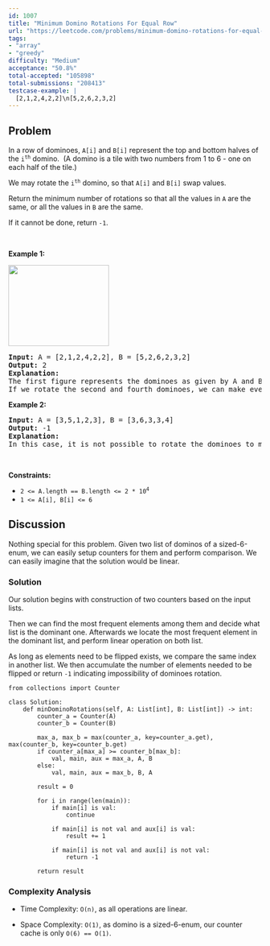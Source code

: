 ```yaml
---
id: 1007
title: "Minimum Domino Rotations For Equal Row"
url: "https://leetcode.com/problems/minimum-domino-rotations-for-equal-row/description/"
tags:
- "array"
- "greedy"
difficulty: "Medium"
acceptance: "50.8%"
total-accepted: "105898"
total-submissions: "208413"
testcase-example: |
  [2,1,2,4,2,2]\n[5,2,6,2,3,2]
---
```


## Problem

<p>In a row of dominoes, <code>A[i]</code> and <code>B[i]</code> represent the top and bottom halves of the <code>i<sup>th</sup></code> domino.&nbsp; (A domino is a tile with two numbers from 1 to 6 - one on each half of the tile.)</p>

<p>We may rotate the <code>i<sup>th</sup></code> domino, so that <code>A[i]</code> and <code>B[i]</code> swap values.</p>

<p>Return the minimum number of rotations so that all the values in <code>A</code> are the same, or all the values in <code>B</code>&nbsp;are the same.</p>

<p>If it cannot be done, return <code>-1</code>.</p>

<p>&nbsp;</p>
<p><strong>Example 1:</strong></p>
<img alt="" src="https://assets.leetcode.com/uploads/2019/03/08/domino.png" style="height: 161px; width: 200px;" />
<pre>
<strong>Input:</strong> A = [2,1,2,4,2,2], B = [5,2,6,2,3,2]
<strong>Output:</strong> 2
<strong>Explanation:</strong>
The first figure represents the dominoes as given by A and B: before we do any rotations.
If we rotate the second and fourth dominoes, we can make every value in the top row equal to 2, as indicated by the second figure.
</pre>

<p><strong>Example 2:</strong></p>

<pre>
<strong>Input:</strong> A = [3,5,1,2,3], B = [3,6,3,3,4]
<strong>Output:</strong> -1
<strong>Explanation:</strong>
In this case, it is not possible to rotate the dominoes to make one row of values equal.
</pre>

<p>&nbsp;</p>
<p><strong>Constraints:</strong></p>

<ul>
	<li><code>2 &lt;= A.length == B.length &lt;= 2 * 10<sup>4</sup></code></li>
	<li><code>1 &lt;= A[i], B[i] &lt;= 6</code></li>
</ul>

## Discussion

Nothing special for this problem. Given two list of dominos of a sized-6-enum,
we can easily setup counters for them and perform comparison. We can easily
imagine that the solution would be linear.

### Solution

Our solution begins with construction of two counters based on the input lists.

Then we can find the most frequent elements among them and decide what list
is the dominant one. Afterwards we locate the most frequent element in the
dominant list, and perform linear operation on both list.

As long as elements need to be flipped exists, we compare the same index in
another list. We then accumulate the number of elements needed to be flipped
or return `-1` indicating impossibility of dominoes rotation.

```py3
from collections import Counter

class Solution:
    def minDominoRotations(self, A: List[int], B: List[int]) -> int:
        counter_a = Counter(A)
        counter_b = Counter(B)

        max_a, max_b = max(counter_a, key=counter_a.get), max(counter_b, key=counter_b.get)
        if counter_a[max_a] >= counter_b[max_b]:
            val, main, aux = max_a, A, B
        else:
            val, main, aux = max_b, B, A

        result = 0

        for i in range(len(main)):
            if main[i] is val:
                continue

            if main[i] is not val and aux[i] is val:
                result += 1

            if main[i] is not val and aux[i] is not val:
                return -1

        return result
```

### Complexity Analysis

- Time Complexity: `O(n)`, as all operations are linear.

- Space Complexity: `O(1)`, as domino is a sized-6-enum, our counter cache is
  only `O(6) == O(1)`.
